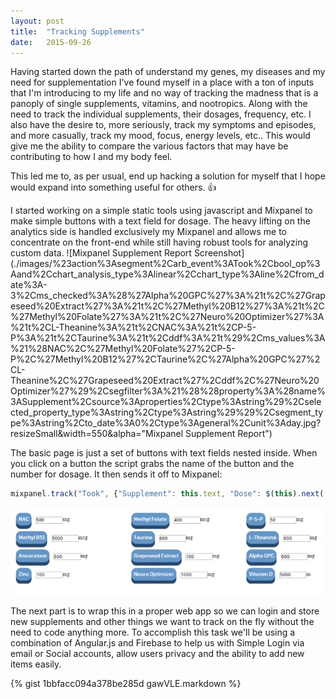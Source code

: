 ```yaml
---
layout: post
title:  "Tracking Supplements"
date:   2015-09-26
---
```


Having started down the path of understand my genes, my diseases and my need for supplementation I've found myself in a place with a ton of inputs that I'm introducing to my life and no way of tracking the madness that is a panoply of single supplements, vitamins, and nootropics. Along with the need to track the individual supplements, their dosages, frequency, etc. I also have the desire to, more seriously, track my symptoms and episodes, and more casually, track my mood, focus, energy levels, etc.. This would give me the ability to compare the various factors that may have be contributing to how I and my body feel.

This led me to, as per usual, end up hacking a solution for myself that I hope would expand into something useful for others. :thumbsup:

I started working on a simple static tools using javascript and Mixpanel to make simple buttons with a text field for dosage. The heavy lifting on the analytics side is handled exclusively my Mixpanel and allows me to concentrate on the front-end while still having robust tools for analyzing custom data.
![Mixpanel Supplement Report Screenshot](./images/%23action%3Asegment%2Carb_event%3ATook%2Cbool_op%3Aand%2Cchart_analysis_type%3Alinear%2Cchart_type%3Aline%2Cfrom_date%3A-3%2Cms_checked%3A%28%27Alpha%20GPC%27%3A%21t%2C%27Grapeseed%20Extract%27%3A%21t%2C%27Methyl%20B12%27%3A%21t%2C%27Methyl%20Folate%27%3A%21t%2C%27Neuro%20Optimizer%27%3A%21t%2CL-Theanine%3A%21t%2CNAC%3A%21t%2CP-5-P%3A%21t%2CTaurine%3A%21t%2Cddf%3A%21t%29%2Cms_values%3A%21%28NAC%2C%27Methyl%20Folate%27%2CP-5-P%2C%27Methyl%20B12%27%2CTaurine%2C%27Alpha%20GPC%27%2CL-Theanine%2C%27Grapeseed%20Extract%27%2Cddf%2C%27Neuro%20Optimizer%27%29%2Csegfilter%3A%21%28%28property%3A%28name%3ASupplement%2Csource%3Aproperties%2Ctype%3Astring%29%2Cselected_property_type%3Astring%2Ctype%3Astring%29%29%2Csegment_type%3Astring%2Cto_date%3A0%2Ctype%3Ageneral%2Cunit%3Aday.jpg?resizeSmall&width=550&alpha="Mixpanel Supplement Report")

The basic page is just a set of buttons with text fields nested inside. When you click on a button the script grabs the name of the button and the number for dosage. It then sends it off to Mixpanel:

```javascript
mixpanel.track("Took", {"Supplement": this.text, "Dose": $(this).next('input').val();});
```

![Codepen example with buttons, screenshot](./images/gawVLE.jpg)



The next part is to wrap this in a proper web app so we can login and store new supplements and other things we want to track on the fly without the need to code anything more.
To accomplish this task we'll be using a combination of Angular.js and Firebase to help us with Simple Login via email or Social accounts, allow users privacy and the ability to add new items easily.

{% gist 1bbfacc094a378be285d gawVLE.markdown %}
